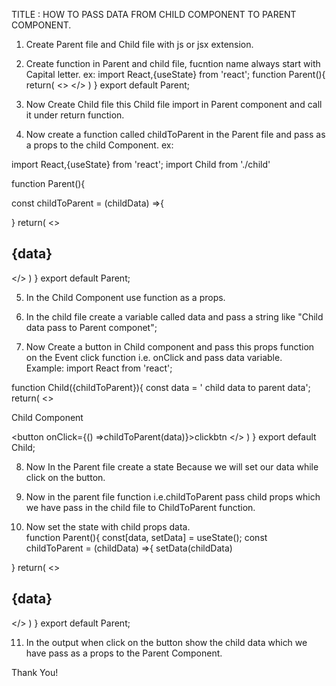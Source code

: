 
TITLE : HOW TO PASS DATA FROM CHILD COMPONENT TO PARENT COMPONENT.

1. Create Parent file and Child file with js or jsx extension.


2. Create function in Parent and child file, fucntion name always start with Capital letter. 
ex: 
import React,{useState} from 'react';
function Parent(){
  return(
    <>
    </>
   )
}
export default Parent;


3.  Now Create Child file this Child file import in Parent component and call it under return function.

4. Now create a function called childToParent in the Parent file and pass  as a  props to the child Component.
ex:

import React,{useState} from 'react';
import Child from './child'

function Parent(){
  
  const childToParent = (childData) =>{
   
  }
  return(
    <>
    <Child childToParent={childToParent}/>
    <h2>{data}</h2>
    </>
    )
}
export default Parent;

5. In the Child Component use function as a props.

6. In the child file create a variable called data and pass a string like "Child data pass to Parent componet";

7. Now Create a button in Child component and pass  this props function on the Event click function i.e. onClick and pass data variable.  
Example:
import React from 'react';

function Child({childToParent}){
	const data = ' child data to parent data';
	return(
		<>
		<p>Child Component</p>
		<button onClick={() =>childToParent(data)}>clickbtn</button>
		</>
		)
} 
export default Child;

8. Now In the Parent file create a state Because we will set our data while click on the button.


9. Now in the parent file function i.e.childToParent pass child props which we have pass in the child file to ChildToParent function.


10. Now set the  state with child props data.  
function Parent(){
  const[data, setData] = useState();
  const childToParent = (childData) =>{
    setData(childData)

  }
  return(
    <>
    <Child childToParent={childToParent}/>
    <h2>{data}</h2>
    </>
    )
}
export default Parent; 


11. In the output when click on the button show the child data which we have pass as a props to the Parent Component.

Thank You!





